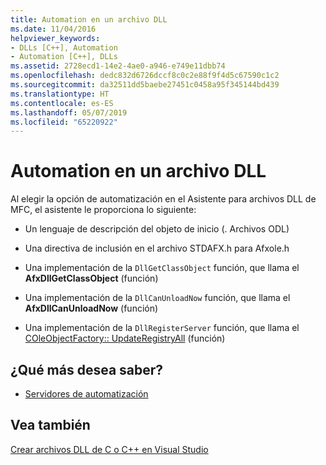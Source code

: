 ```yaml
---
title: Automation en un archivo DLL
ms.date: 11/04/2016
helpviewer_keywords:
- DLLs [C++], Automation
- Automation [C++], DLLs
ms.assetid: 2728ecd1-14e2-4ae0-a946-e749e11dbb74
ms.openlocfilehash: dedc832d6726dccf8c0c2e88f9f4d5c67590c1c2
ms.sourcegitcommit: da32511dd5baebe27451c0458a95f345144bd439
ms.translationtype: HT
ms.contentlocale: es-ES
ms.lasthandoff: 05/07/2019
ms.locfileid: "65220922"
---
```

# <a name="automation-in-a-dll"></a>Automation en un archivo DLL

Al elegir la opción de automatización en el Asistente para archivos DLL de MFC, el asistente le proporciona lo siguiente:

- Un lenguaje de descripción del objeto de inicio (. Archivos ODL)

- Una directiva de inclusión en el archivo STDAFX.h para Afxole.h

- Una implementación de la `DllGetClassObject` función, que llama el **AfxDllGetClassObject** (función)

- Una implementación de la `DllCanUnloadNow` función, que llama el **AfxDllCanUnloadNow** (función)

- Una implementación de la `DllRegisterServer` función, que llama el [COleObjectFactory:: UpdateRegistryAll](../mfc/reference/coleobjectfactory-class.md#updateregistryall) (función)

## <a name="what-do-you-want-to-know-more-about"></a>¿Qué más desea saber?

- [Servidores de automatización](../mfc/automation-servers.md)

## <a name="see-also"></a>Vea también

[Crear archivos DLL de C o C++ en Visual Studio](dlls-in-visual-cpp.md)
